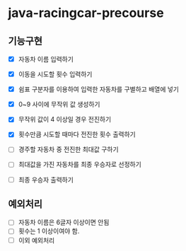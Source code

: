 # java-racingcar-precourse


## 기능구현
- [x] 자동차 이름 입력하기
- [x] 이동을 시도할 횟수 입력하기
- [x] 쉼표 구분자를 이용하여 입력한 자동차를 구별하고 배열에 넣기
- [x] 0~9 사이에 무작위 값 생성하기
- [x] 무작위 값이 4 이상일 경우 전진하기
- [x] 횟수만큼 시도할 때마다 전진한 횟수 출력하기
- [ ] 경주할 자동차 중 전진한 최대값 구하기
- [ ] 최대값을 가진 자동차를 최종 우승자로 선정하기
- [ ] 최종 우승자 출력하기
 

## 예외처리
- [ ] 자동차 이름은 6글자 이상이면 안됨
- [ ] 횟수는 1 이상이여야 함.
- [ ] 이외 예외처리
